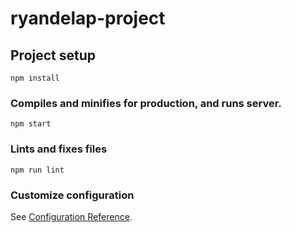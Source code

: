 # ryandelap-project

## Project setup
```
npm install
```

### Compiles and minifies for production, and runs server.
```
npm start 
```

### Lints and fixes files
```
npm run lint
```

### Customize configuration
See [Configuration Reference](https://cli.vuejs.org/config/).
